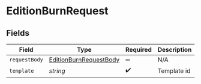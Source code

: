 # EditionBurnRequest


## Fields

| Field                                                                       | Type                                                                        | Required                                                                    | Description                                                                 |
| --------------------------------------------------------------------------- | --------------------------------------------------------------------------- | --------------------------------------------------------------------------- | --------------------------------------------------------------------------- |
| `requestBody`                                                               | [EditionBurnRequestBody](../../models/operations/editionburnrequestbody.md) | :heavy_minus_sign:                                                          | N/A                                                                         |
| `template`                                                                  | *string*                                                                    | :heavy_check_mark:                                                          | Template id                                                                 |